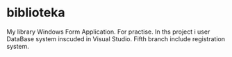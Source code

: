 # biblioteka
My library Windows Form Application. For practise.
In ths project i user DataBase system inscuded in Visual Studio.
Fifth branch include registration system.
